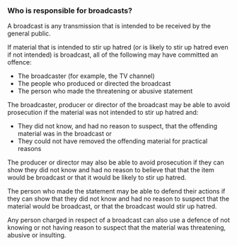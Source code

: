 ###  Who is responsible for broadcasts?

A broadcast is any transmission that is intended to be received by the general
public.

If material that is intended to stir up hatred (or is likely to stir up hatred
even if not intended) is broadcast, all of the following may have committed an
offence:

  * The broadcaster (for example, the TV channel) 
  * The people who produced or directed the broadcast 
  * The person who made the threatening or abusive statement 

The broadcaster, producer or director of the broadcast may be able to avoid
prosecution if the material was not intended to stir up hatred and:

  * They did not know, and had no reason to suspect, that the offending material was in the broadcast or 
  * They could not have removed the offending material for practical reasons 

The producer or director may also be able to avoid prosecution if they can
show they did not know and had no reason to believe that that the item would
be broadcast or that it would be likely to stir up hatred.

The person who made the statement may be able to defend their actions if they
can show that they did not know and had no reason to suspect that the material
would be broadcast, or that the broadcast would stir up hatred.

Any person charged in respect of a broadcast can also use a defence of not
knowing or not having reason to suspect that the material was threatening,
abusive or insulting.
